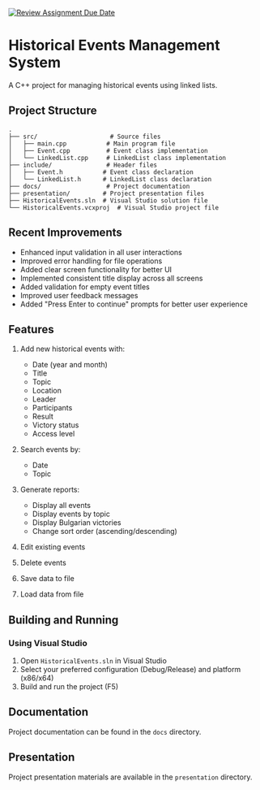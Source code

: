 [![Review Assignment Due Date](https://classroom.github.com/assets/deadline-readme-button-22041afd0340ce965d47ae6ef1cefeee28c7c493a6346c4f15d667ab976d596c.svg)](https://classroom.github.com/a/fMNqOIZ8)

# Historical Events Management System

A C++ project for managing historical events using linked lists.

## Project Structure

```
.
├── src/                    # Source files
│   ├── main.cpp           # Main program file
│   ├── Event.cpp          # Event class implementation
│   └── LinkedList.cpp     # LinkedList class implementation
├── include/               # Header files
│   ├── Event.h           # Event class declaration
│   └── LinkedList.h      # LinkedList class declaration
├── docs/                  # Project documentation
├── presentation/         # Project presentation files
├── HistoricalEvents.sln  # Visual Studio solution file
└── HistoricalEvents.vcxproj  # Visual Studio project file
```

## Recent Improvements

- Enhanced input validation in all user interactions
- Improved error handling for file operations
- Added clear screen functionality for better UI
- Implemented consistent title display across all screens
- Added validation for empty event titles
- Improved user feedback messages
- Added "Press Enter to continue" prompts for better user experience

## Features

1. Add new historical events with:
   - Date (year and month)
   - Title
   - Topic
   - Location
   - Leader
   - Participants
   - Result
   - Victory status
   - Access level

2. Search events by:
   - Date
   - Topic

3. Generate reports:
   - Display all events
   - Display events by topic
   - Display Bulgarian victories
   - Change sort order (ascending/descending)

4. Edit existing events
5. Delete events
6. Save data to file
7. Load data from file

## Building and Running

### Using Visual Studio
1. Open `HistoricalEvents.sln` in Visual Studio
2. Select your preferred configuration (Debug/Release) and platform (x86/x64)
3. Build and run the project (F5)

## Documentation
Project documentation can be found in the `docs` directory.

## Presentation
Project presentation materials are available in the `presentation` directory.

